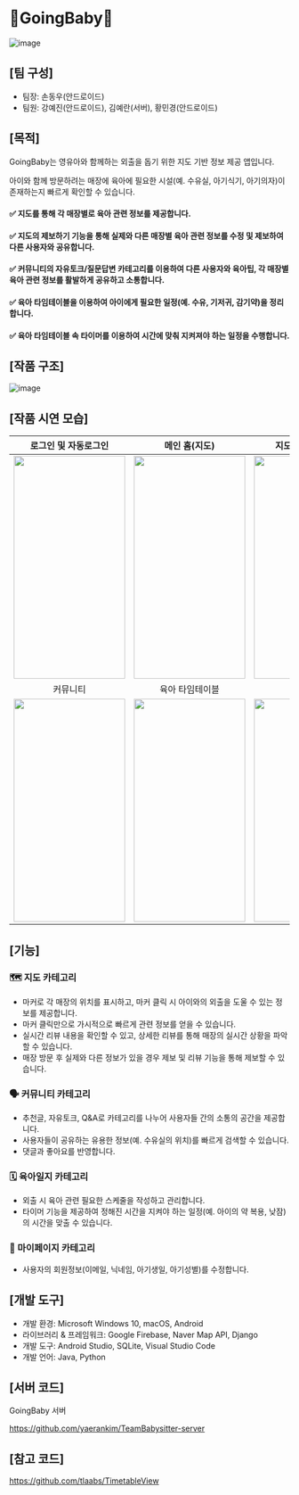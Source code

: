 # **👶GoingBaby👶**
![image](https://github.com/SsonDW/TeamBabysitter/assets/77429312/8a6ef8db-a9ce-4c36-a977-2c651ed0b5bc)

## **[팀 구성]**
* 팀장: 손동우(안드로이드)
* 팀원: 강예진(안드로이드), 김예란(서버), 황민경(안드로이드)

## **[목적]**
GoingBaby는 영유아와 함께하는 외출을 돕기 위한 지도 기반 정보 제공 앱입니다.

아이와 함께 방문하려는 매장에 육아에 필요한 시설(예. 수유실, 아기식기, 아기의자)이 존재하는지 빠르게 확인할 수 있습니다.

#### ✅ 지도를 통해 각 매장별로 육아 관련 정보를 제공합니다.

#### ✅ 지도의 제보하기 기능을 통해 실제와 다른 매장별 육아 관련 정보를 수정 및 제보하여 다른 사용자와 공유합니다.

#### ✅ 커뮤니티의 자유토크/질문답변 카테고리를 이용하여 다른 사용자와 육아팁, 각 매장별 육아 관련 정보를 활발하게 공유하고 소통합니다.

#### ✅ 육아 타임테이블을 이용하여 아이에게 필요한 일정(예. 수유, 기저귀, 감기약)을 정리합니다.

#### ✅ 육아 타임테이블 속 타이머를 이용하여 시간에 맞춰 지켜져야 하는 일정을 수행합니다.

## **[작품 구조]**
![image](https://github.com/SsonDW/TeamBabysitter/assets/77429312/55df3047-6db5-4dde-a1cf-d5a342a109ec)

## **[작품 시연 모습]**
|                로그인 및 자동로그인                |             메인 홈(지도)             |            지도(제보 및 리뷰)            |
|:-------------------------------------:|:-------------------------------------------------:|:-----------------------------------------------:|
|<img src="https://github.com/SsonDW/TeamBabysitter/assets/77429312/74c48af2-a014-4a75-a029-280c1050d9dc" width="200" height="400"/>|<img src="https://github.com/SsonDW/TeamBabysitter/assets/77429312/8f5755ac-b913-48b5-8baa-135008ebfb99" width="200" height="400"/>|<img src="https://github.com/SsonDW/TeamBabysitter/assets/77429312/62addb64-5ef5-4690-9f13-33be05aaa651" width="200" height="400"/>|
|                커뮤니티                |             육아 타임테이블             |            마이페이지            |
|<img src="https://github.com/SsonDW/TeamBabysitter/assets/77429312/0c04cc2e-99ca-475b-8a64-c12a86424142" width="200" height="400"/>|<img src="https://github.com/SsonDW/TeamBabysitter/assets/77429312/a68188ff-faaa-42e2-8cc8-7ad364ca6210" width="200" height="400"/>|<img src="https://github.com/SsonDW/TeamBabysitter/assets/77429312/d4308a41-1bc3-4941-add0-9c00ea1a60ea" width="200" height="400"/>|

## **[기능]**
### 🗺️ 지도 카테고리
* 마커로 각 매장의 위치를 표시하고, 마커 클릭 시 아이와의 외출을 도울 수 있는 정보를 제공합니다.
* 마커 클릭만으로 가시적으로 빠르게 관련 정보를 얻을 수 있습니다.
* 실시간 리뷰 내용을 확인할 수 있고, 상세한 리뷰를 통해 매장의 실시간 상황을 파악할 수 있습니다.
* 매장 방문 후 실제와 다른 정보가 있을 경우 제보 및 리뷰 기능을 통해 제보할 수 있습니다.

### 🗣️ 커뮤니티 카테고리
* 추천글, 자유토크, Q&A로 카테고리를 나누어 사용자들 간의 소통의 공간을 제공합니다.
* 사용자들이 공유하는 유용한 정보(예. 수유실의 위치)를 빠르게 검색할 수 있습니다.
* 댓글과 좋아요를 반영합니다.

### 🗓️ 육아일지 카테고리
* 외출 시 육아 관련 필요한 스케줄을 작성하고 관리합니다.
* 타이머 기능을 제공하여 정해진 시간을 지켜야 하는 일정(예. 아이의 약 복용, 낮잠)의 시간을 맞출 수 있습니다.

### 👶 마이페이지 카테고리
* 사용자의 회원정보(이메일, 닉네임, 아기생일, 아기성별)를 수정합니다.

## **[개발 도구]**
* 개발 환경: Microsoft Windows 10, macOS, Android
* 라이브러리 & 프레임워크: Google Firebase, Naver Map API, Django
* 개발 도구: Android Studio, SQLite, Visual Studio Code
* 개발 언어: Java, Python

## **[서버 코드]**
GoingBaby 서버

https://github.com/yaerankim/TeamBabysitter-server

## **[참고 코드]**
https://github.com/tlaabs/TimetableView
